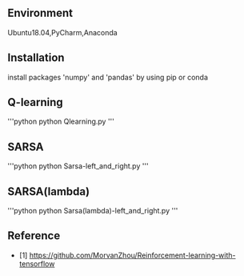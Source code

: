 ## Environment
Ubuntu18.04,PyCharm,Anaconda

## Installation
install packages 'numpy' and 'pandas' by using pip or conda

## Q-learning
'''python
python Qlearning.py
'''

## SARSA
'''python
python Sarsa-left_and_right.py
'''

## SARSA(lambda)
'''python
python Sarsa(lambda)-left_and_right.py
'''

## Reference
* [1] https://github.com/MorvanZhou/Reinforcement-learning-with-tensorflow